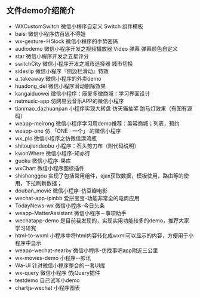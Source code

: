 ## 文件demo介绍简介

- WXCustomSwitch 微信小程序自定义 Switch 组件模板
- baisi  微信小程序仿百思不得姐
- wx-gesture-Ｈ5lock  微信小程序的手势密码
- audiodemo 微信小程序开发之视频播放器 Video 弹幕 弹幕颜色自定义
- star 微信小程序开发之五星评分
- switchCity 微信小程序开发之城市选择器 城市切换
- sideslip  微信小程序『侧边栏滑动』特效
- a_takeaway  微信小程序的外卖demo 
- huadong_del  微信小程序滑动删除效果
- kangaiduowei  微信小程序：康爱多微商城：学习界面设计
- netmusic-app  仿网易云音乐APP的微信小程序
- tianmao_dazhuanpan  小程序实现大转盘 仿天猫抽奖 跑马灯效果（有图有源码）
- weapp-meirong  微信小程序学习用demo推荐：美容商城；列表，预约
- weapp-one 仿 「ONE · 一个」 的微信小程序
- wx_plo  微信小程序之仿微信漂流瓶
- shitoujiandaobu 小程序：石头剪刀布（附代码说明）
- kwonWhere 微信小程序-知亦行
- guoku  微信小程序-果库
- wxChart  微信小程序图标插件
- shishanggou  实现了包括常用组件，ajax获取数据，模板使用，路由等的使用，下拉刷新数据；
- douban_movie  微信小程序-仿豆瓣电影
- wechat-app-ipinbb  爱拼宝宝-功能非常全的电商应用
- TodayNews-wx  微信小程序-今日头条
- weapp-MatterAssistant  微信小程序－事项助手
- wechatapp-demo   是目前我发现的，实现实用功能较多的demo，推荐大家学习研究
- html-to-wxml  小程序中将html内容转化成wxml可以显示的内容，方便用于小程序中显示
- weapp-wechat-nearby  微信小程序-仿找事吧app附近三公里
- wx-movies-demo   小程序--影讯
- Wa-UI  针对微信小程序整合的一套UI库
- wx-query  微信小程序 仿jQuery插件
- testdemo  自己试写小demo
- chartjs-wechat  小程序图表
